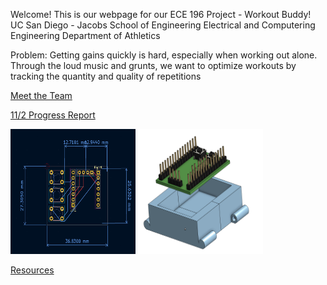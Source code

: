 Welcome! This is our webpage for our ECE 196 Project - Workout Buddy!
UC San Diego - Jacobs School of Engineering
Electrical and Computering Engineering
Department of Athletics


Problem:
Getting gains quickly is hard, especially when working out alone. Through the loud music and grunts, we want to optimize workouts by tracking the quantity and quality of repetitions


[Meet the Team](website/AboutTeam.md)

[11/2 Progress Report](website/11_2_Progress_Report.md)

<img src="/website/site_resources/PCB_Design.png" width="200" height="200">

<img src="/website/site_resources/CAD.png" width="200" height="200">

[Resources](website/resources.md)
